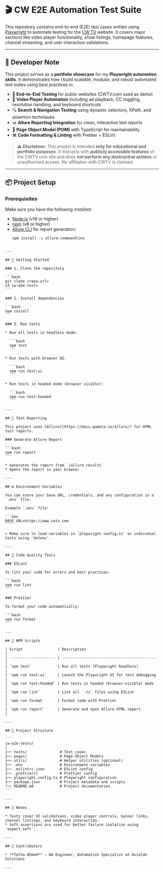 # 🎬 CW E2E Automation Test Suite

This repository contains end-to-end (E2E) test cases written using [Playwright](https://playwright.dev/) to automate testing for the [CW TV](https://www.cwtv.com) website. It covers major sections like video player functionality, show listings, homepage features, channel streaming, and user interaction validations.

---

## 💼 Developer Note

This project serves as a **portfolio showcase** for my **Playwright automation skills**. It demonstrates how I build scalable, modular, and robust automated test suites using best practices in:

* 🎯 **End-to-End Testing** for public websites (CWTV.com used as demo)
* 🎥 **Video Player Automation** including ad playback, CC toggling, resolution handling, and keyboard shortcuts
* 🔍 **Search & Navigation Testing** using dynamic selectors, XPath, and assertion techniques
* 📊 **Allure Reporting Integration** for clean, interactive test reports
* 🧩 **Page Object Model (POM)** with TypeScript for maintainability
* 🛠 **Code Formatting & Linting** with Prettier + ESLint

> ⚠️ **Disclaimer**: This project is intended **only for educational and portfolio purposes**. It interacts with **publicly accessible features** of the CWTV.com site and does **not perform any destructive actions** or unauthorized access. No affiliation with CWTV is claimed.

---

## 📦 Project Setup

### Prerequisites

Make sure you have the following installed:

- [Node.js](https://nodejs.org/) (v16 or higher)
- [npm](https://www.npmjs.com/) (v8 or higher)
- [Allure CLI](https://docs.qameta.io/allure/) for report generation:
  ```bash
  npm install -g allure-commandline
````

---

## 🚀 Getting Started

### 1. Clone the repository

```bash
git clone <repo-url>
cd cw-e2e-tests
```

### 2. Install dependencies

```bash
npm install
```

### 3. Run tests

* Run all tests in headless mode:

  ```bash
  npm test
  ```

* Run tests with browser UI:

  ```bash
  npm run test:ui
  ```

* Run tests in headed mode (browser visible):

  ```bash
  npm run test:headed
  ```

---

## 🧪 Test Reporting

This project uses [Allure](https://docs.qameta.io/allure/) for HTML test reports.

### Generate Allure Report

```bash
npm run report
```

* Generates the report from `/allure-results`
* Opens the report in your browser

---

## ⚙️ Environment Variables

You can store your base URL, credentials, and any configuration in a `.env` file.

Example `.env` file:

```env
BASE_URL=https://www.cwtv.com
```

> Make sure to load variables in `playwright.config.ts` or individual tests using `dotenv`.

---

## 🧹 Code Quality Tools

### ESLint

To lint your code for errors and best practices:

```bash
npm run lint
```

### Prettier

To format your code automatically:

```bash
npm run format
```

---

## 🧾 NPM Scripts

| Script                | Description                                 |
| --------------------- | ------------------------------------------- |
| `npm test`            | Run all tests (Playwright headless)         |
| `npm run test:ui`     | Launch the Playwright UI for test debugging |
| `npm run test:headed` | Run tests in headed (browser-visible) mode  |
| `npm run lint`        | Lint all `.ts` files using ESLint           |
| `npm run format`      | Format code with Prettier                   |
| `npm run report`      | Generate and open Allure HTML report        |

---

## 📁 Project Structure

```
cw-e2e-tests/
│
├── tests/               # Test cases
├── pages/               # Page Object Models
├── utils/               # Helper utilities (optional)
├── .env                 # Environment variables
├── .eslintrc.json       # ESLint config
├── .prettierrc          # Prettier config
├── playwright.config.ts # Playwright configuration
├── package.json         # Project metadata and scripts
└── README.md            # Project documentation
```

---

## 📌 Notes

* Tests cover UI validations, video player controls, banner links, channel listings, and keyboard interaction.
* Soft assertions are used for better failure isolation using `expect.soft`.

---

## 🙌 Contributors

* **Talha Ahmed** – QA Engineer, Automation Specialist at Avialdo Solutions

---

